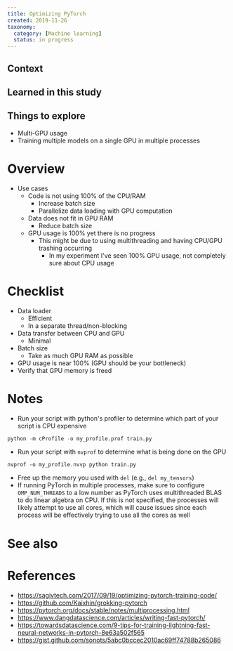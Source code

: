 ```yaml
---
title: Optimizing PyTorch
created: 2019-11-26
taxonomy:
  category: [Machine learning]
  status: in progress
---
```


## Context

## Learned in this study

## Things to explore
* Multi-GPU usage
* Training multiple models on a single GPU in multiple processes

# Overview
* Use cases
	* Code is not using 100% of the CPU/RAM
		* Increase batch size
		* Parallelize data loading with GPU computation
	* Data does not fit in GPU RAM
		* Reduce batch size
	* GPU usage is 100% yet there is no progress
		* This might be due to using multithreading and having CPU/GPU trashing occurring
			* In my experiment I've seen 100% GPU usage, not completely sure about CPU usage

# Checklist
* Data loader
	* Efficient
	* In a separate thread/non-blocking
* Data transfer between CPU and GPU
	* Minimal
* Batch size
	* Take as much GPU RAM as possible
* GPU usage is near 100% (GPU should be your bottleneck)
* Verify that GPU memory is freed

# Notes
* Run your script with python's profiler to determine which part of your script is CPU expensive
```python
python -m cProfile -o my_profile.prof train.py
```
* Run your script with `nvprof` to determine what is being done on the GPU
```
nvprof -o my_profile.nvvp python train.py
```
* Free up the memory you used with `del` (e.g., `del my_tensors`)
* If running PyTorch in multiple processes, make sure to configure `OMP_NUM_THREADS` to a low number as PyTorch uses multithreaded BLAS to do linear algebra on CPU. If this is not specified, the processes will likely attempt to use all cores, which will cause issues since each process will be effectively trying to use all the cores as well

# See also

# References
* https://sagivtech.com/2017/09/19/optimizing-pytorch-training-code/
* https://github.com/Kaixhin/grokking-pytorch
* https://pytorch.org/docs/stable/notes/multiprocessing.html
* https://www.dangdatascience.com/articles/writing-fast-pytorch/
* https://towardsdatascience.com/9-tips-for-training-lightning-fast-neural-networks-in-pytorch-8e63a502f565
* https://gist.github.com/sonots/5abc0bccec2010ac69ff74788b265086

